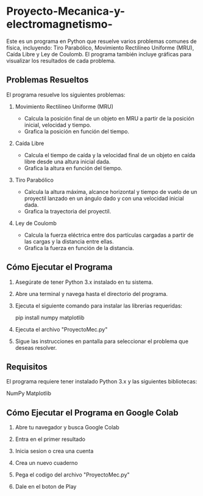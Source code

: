 # Proyecto-Mecanica-y-electromagnetismo-

Este es un programa en Python que resuelve varios problemas comunes de física, incluyendo: Tiro Parabólico, Movimiento Rectilíneo Uniforme (MRU), Caída Libre y Ley de Coulomb. El programa también incluye gráficas para visualizar los resultados de cada problema.

## Problemas Resueltos

El programa resuelve los siguientes problemas:

1. Movimiento Rectilíneo Uniforme (MRU)
   - Calcula la posición final de un objeto en MRU a partir de la posición inicial, velocidad y tiempo.
   - Grafica la posición en función del tiempo.

2. Caída Libre
   - Calcula el tiempo de caída y la velocidad final de un objeto en caída libre desde una altura inicial dada.
   - Grafica la altura en función del tiempo.

3. Tiro Parabólico
   - Calcula la altura máxima, alcance horizontal y tiempo de vuelo de un proyectil lanzado en un ángulo dado y con una velocidad inicial dada.
   - Grafica la trayectoria del proyectil.

4. Ley de Coulomb
   - Calcula la fuerza eléctrica entre dos partículas cargadas a partir de las cargas y la distancia entre ellas.
   - Grafica la fuerza en función de la distancia.

## Cómo Ejecutar el Programa

1. Asegúrate de tener Python 3.x instalado en tu sistema.

2. Abre una terminal y navega hasta el directorio del programa.

3. Ejecuta el siguiente comando para instalar las librerias requeridas:

   pip install numpy matplotlib

5. Ejecuta el archivo "ProyectoMec.py"

6. Sigue las instrucciones en pantalla para seleccionar el problema que deseas resolver.

## Requisitos
El programa requiere tener instalado Python 3.x y las siguientes bibliotecas:

NumPy
Matplotlib

## Cómo Ejecutar el Programa en Google Colab

1. Abre tu navegador y busca Google Colab

2. Entra en el primer resultado

3. Inicia sesion o crea una cuenta

5. Crea un nuevo cuaderno

6. Pega el codigo del archivo "ProyectoMec.py"

7. Dale en el boton de Play


